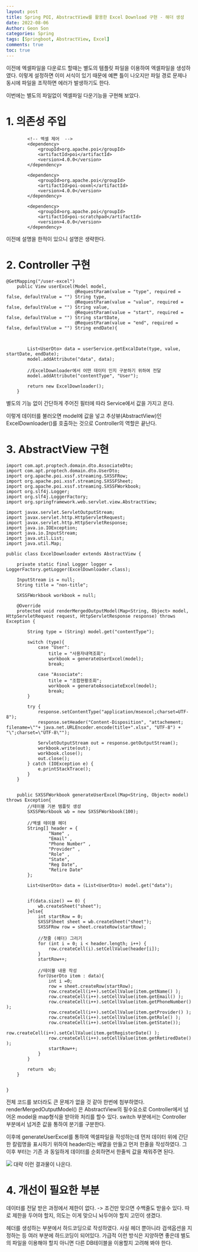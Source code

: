 ```yaml
---
layout: post
title: Spring POI, AbstractView를 활용한 Excel Download 구현 - 해더 생성
date: 2022-08-06
Author: Geon Son
categories: Spring
tags: [Springboot, AbstractView, Excel]
comments: true
toc: true    
---
```


이전에 엑셀파일을 다운로드 할때는 별도의 템플릿 파일을 이용하여 엑셀파일을 생성하였다. 이렇게 설정하면 이미 서식이 있기 때문에 예쁜 틀이 나오지만 파일 경로 문제나 동시에 파일을 조작하면 에러가 발생하기도 한다.

이번에는 별도의 파일없이 엑셀파일 다운기능을 구현해 보았다.

# 1. 의존성 주입
```
		<!-- 엑셀 제어  -->
		<dependency>
			<groupId>org.apache.poi</groupId>
			<artifactId>poi</artifactId>
			<version>4.0.0</version>
		</dependency>

		<dependency>
			<groupId>org.apache.poi</groupId>
			<artifactId>poi-ooxml</artifactId>
			<version>4.0.0</version>
		</dependency>

		<dependency>
			<groupId>org.apache.poi</groupId>
			<artifactId>poi-scratchpad</artifactId>
			<version>4.0.0</version>
		</dependency>
```

이전에 설명을 한적이 있으니 설명은 생략한다.

# 2. Controller 구현

```
@GetMapping("/user-excel")
    public View userExcel(Model model,
                          @RequestParam(value = "type", required = false, defaultValue = "") String type,
                          @RequestParam(value = "value", required = false, defaultValue = "") String value,
                          @RequestParam(value = "start", required = false, defaultValue = "") String startDate,
                          @RequestParam(value = "end", required = false, defaultValue = "") String endDate){



        List<UserDto> data = userService.getExcalDate(type, value, startDate, endDate);
        model.addAttribute("data", data);

        //ExcelDownloader에서 어떤 데이터 인지 구분하기 위하여 전달
        model.addAttribute("contentType", "User");

        return new ExcelDownloader();
    }

```

별도의 기능 없이 간단하게 주어진 필터에 따라 Service에서 값을 가지고 온다.

이렇게 데이터를 불러오면 model에 값을 넣고 추상뷰(AbstractView)인 ExcelDownloader()를 호출하는 것으로 Controller의 역할은 끝난다.

# 3. AbstractView 구현

```
import com.apt.proptech.domain.dto.AssociateDto;
import com.apt.proptech.domain.dto.UserDto;
import org.apache.poi.xssf.streaming.SXSSFRow;
import org.apache.poi.xssf.streaming.SXSSFSheet;
import org.apache.poi.xssf.streaming.SXSSFWorkbook;
import org.slf4j.Logger;
import org.slf4j.LoggerFactory;
import org.springframework.web.servlet.view.AbstractView;

import javax.servlet.ServletOutputStream;
import javax.servlet.http.HttpServletRequest;
import javax.servlet.http.HttpServletResponse;
import java.io.IOException;
import java.io.InputStream;
import java.util.List;
import java.util.Map;

public class ExcelDownloader extends AbstractView {

    private static final Logger logger = LoggerFactory.getLogger(ExcelDownloader.class);

    InputStream is = null;
    String title = "non-title";

    SXSSFWorkbook workbook = null;

    @Override
    protected void renderMergedOutputModel(Map<String, Object> model, HttpServletRequest request, HttpServletResponse response) throws Exception {

        String type = (String) model.get("contentType");

        switch (type){
            case "User":
                title = "사용자내역조회";
                workbook = generateUserExcel(model);
                break;

            case "Associate":
                title = "조합현황조회";
                workbook = generateAssociateExcel(model);
                break;
        }

        try {
            response.setContentType("application/msexcel;charset=UTF-8");
            response.setHeader("Content-Disposition", "attachement; filename=\""+ java.net.URLEncoder.encode(title+".xlsx", "UTF-8") + "\";charset=\"UTF-8\"");

            ServletOutputStream out = response.getOutputStream();
            workbook.write(out);
            workbook.close();
            out.close();
        } catch (IOException e) {
            e.printStackTrace();
        }
    }


    public SXSSFWorkbook generateUserExcel(Map<String, Object> model) throws Exception{
        //테이블 기본 템플릿 생성
        SXSSFWorkbook wb = new SXSSFWorkbook(100);

        //엑셀 테이블 헤더
        String[] header = {
                "Name" ,
                "Email" ,
                "Phone Number" ,
                "Provider" ,
                "Role" ,
                "State",
                "Reg Date",
                "Retire Date"
        };

        List<UserDto> data = (List<UserDto>) model.get("data");


        if(data.size() == 0) {
            wb.createSheet("sheet");
        }else{
            int startRow = 0;
            SXSSFSheet sheet = wb.createSheet("sheet");
            SXSSFRow row = sheet.createRow(startRow);

            //첫줄 (헤더) 그리기
            for (int i = 0; i < header.length; i++) {
                row.createCell(i).setCellValue(header[i]);
            }
            startRow++;

            //테이블 내용 작성
            for(UserDto item : data){
                int i =0;
                row = sheet.createRow(startRow);
                row.createCell(i++).setCellValue(item.getName() );
                row.createCell(i++).setCellValue(item.getEmail() );
                row.createCell(i++).setCellValue(item.getPhoneNumber() );
                row.createCell(i++).setCellValue(item.getProvider() );
                row.createCell(i++).setCellValue(item.getRole() );
                row.createCell(i++).setCellValue(item.getState());
                row.createCell(i++).setCellValue(item.getRegisterDate() );
                row.createCell(i++).setCellValue(item.getRetiredDate() );
                startRow++;
            }
        }

        return  wb;
    }


}
```
전체 코드를 보더라도 큰 문제가 없을 것 같아 한번에 첨부하였다.
renderMergedOutputModel() 은 AbstractView의 필수요소로 Controller에서 넘어온 model을 map형식을 받아와 처리를 할수 있다. switch 부분에서는 Controller 부분에서 넘겨준 값을 통하여 분기를 구분한다.

이후에 generateUserExcel를 통하여 엑셀파일을 작성하는데 먼저 데이터 위에 간단한 칼럼명을 표시하기 위하여 header라는 배열을 만들고 먼저 한줄을 작성하였다.
그 이후 부터는 기존 과 동일하게 데이터를 순회하면서 한줄씩 값을 채워주면 된다.

![](/images/spring/excel/qwefqwef.png)
대략 이런 결과물이 나온다.

# 4. 개선이 필요한 부분
데이터를 전달 받은 과정에서 제한이 없다. -> 조건만 맞으면 수백줄도 받을수 있다. 따로 제한을 두어야 할지, 의도는 이게 맞으니 놔두어야 할지 고민이 생겼다.

헤더를 생성하는 부분에서 하드코딩으로 작성하였다. 사실 헤더 뿐아니라 검색옵션을 지정하는 등 여러 부분에 하드코딩이 되어있다. 가급적 이런 방식은 지양하면 좋은데 별도의 파일을 이용해야 할지 아니면 다른 DB테이블을 이용할지 고려해 봐야 한다.
